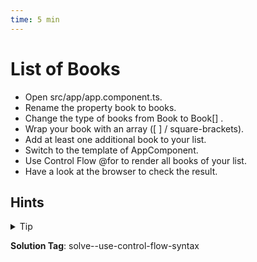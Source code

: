 ```yaml
---
time: 5 min
---
```


# List of Books

- Open src/app/app.component.ts.
- Rename the property book to books.
- Change the type of books from Book to Book[] .
- Wrap your book with an array ([ ] / square-brackets).
- Add at least one additional book to your list.
- Switch to the template of AppComponent.
- Use Control Flow @for to render all books of your list.
- Have a look at the browser to check the result.

## Hints

<details>
<summary> Tip </summary>

```ts
// app.component.ts
books: Book[] = [
  {
    title: 'How to win friends',
    author: 'Dale Carnegie',
    abstract: "How to Win Friends and Influence ..."
  },
  {
    title: 'The Willpower Instinct: How Self-Control Works ...',
    author: 'Kelly McGonigal',
    abstract: 'Based on Stanford University ...'
  },
  {
    author: 'Simon Sinek',
    title: 'Start with WHY',
    abstract: "START WITH WHY shows that the leaders who've ..."
  }
];
```

```html

<!-- app.component.html -->

@for(book of books; track book.title){
  <app-book-card ... >
}
```

</details>

**Solution Tag**: solve--use-control-flow-syntax
